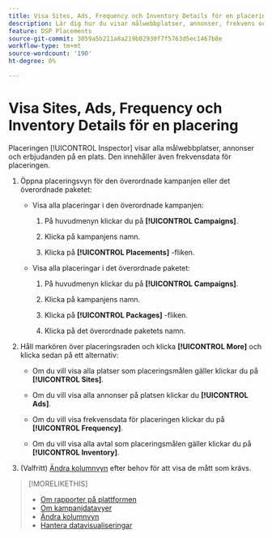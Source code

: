 ```yaml
---
title: Visa Sites, Ads, Frequency och Inventory Details för en placering
description: Lär dig hur du visar målwebbplatser, annonser, frekvens och inventeringsdata för en placering.
feature: DSP Placements
source-git-commit: 3059a5b211a8a219b02930f7f5763d5ec1467b8e
workflow-type: tm+mt
source-wordcount: '190'
ht-degree: 0%

---
```


# Visa Sites, Ads, Frequency och Inventory Details för en placering

Placeringen [!UICONTROL Inspector] visar alla målwebbplatser, annonser och erbjudanden på en plats. Den innehåller även frekvensdata för placeringen.

1. Öppna placeringsvyn för den överordnade kampanjen eller det överordnade paketet:

   * Visa alla placeringar i den överordnade kampanjen:

      1. På huvudmenyn klickar du på **[!UICONTROL Campaigns]**.

      1. Klicka på kampanjens namn.

      1. Klicka på **[!UICONTROL Placements]** -fliken.
   * Visa alla placeringar i det överordnade paketet:

      1. På huvudmenyn klickar du på **[!UICONTROL Campaigns]**.

      1. Klicka på kampanjens namn.

      1. Klicka på **[!UICONTROL Packages]** -fliken.

      1. Klicka på det överordnade paketets namn.


1. Håll markören över placeringsraden och klicka **[!UICONTROL More]** och klicka sedan på ett alternativ:

   * Om du vill visa alla platser som placeringsmålen gäller klickar du på **[!UICONTROL Sites]**.

   * Om du vill visa alla annonser på platsen klickar du **[!UICONTROL Ads]**.

   * Om du vill visa frekvensdata för placeringen klickar du på **[!UICONTROL Frequency]**.

   * Om du vill visa alla avtal som placeringsmålen gäller klickar du på **[!UICONTROL Inventory]**.

1. (Valfritt) [Ändra kolumnvyn](column-view-change.md) efter behov för att visa de mått som krävs.

>[!MORELIKETHIS]
>
>* [Om rapporter på plattformen](campaign-reports-about.md)
>* [Om kampanjdatavyer](campaign-data-views-about.md)
>* [Ändra kolumnvyn](column-view-change.md)
>* [Hantera datavisualiseringar](campaign-data-visualization-manage.md)

